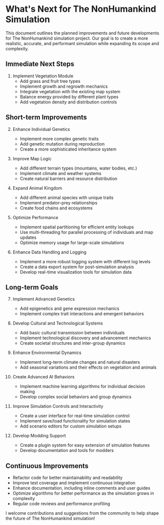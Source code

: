 # What's Next for The NonHumankind Simulation

This document outlines the planned improvements and future developments for The NonHumankind simulation project. Our goal is to create a more realistic, accurate, and performant simulation while expanding its scope and complexity.

## Immediate Next Steps

1. Implement Vegetation Module
   - Add grass and fruit tree types
   - Implement growth and regrowth mechanics
   - Integrate vegetation with the existing map system
   - Balance energy provided by different plant types
   - Add vegetation density and distribution controls

## Short-term Improvements

2. Enhance Individual Genetics
   - Implement more complex genetic traits
   - Add genetic mutation during reproduction
   - Create a more sophisticated inheritance system

3. Improve Map Logic
   - Add different terrain types (mountains, water bodies, etc.)
   - Implement climate and weather systems
   - Create natural barriers and resource distribution

4. Expand Animal Kingdom
   - Add different animal species with unique traits
   - Implement predator-prey relationships
   - Create food chains and ecosystems

5. Optimize Performance
   - Implement spatial partitioning for efficient entity lookups
   - Use multi-threading for parallel processing of individuals and map updates
   - Optimize memory usage for large-scale simulations

6. Enhance Data Handling and Logging
   - Implement a more robust logging system with different log levels
   - Create a data export system for post-simulation analysis
   - Develop real-time visualization tools for simulation data

## Long-term Goals

7. Implement Advanced Genetics
   - Add epigenetics and gene expression mechanics
   - Implement complex trait interactions and emergent behaviors

8. Develop Cultural and Technological Systems
   - Add basic cultural transmission between individuals
   - Implement technological discovery and advancement mechanics
   - Create societal structures and inter-group dynamics

9. Enhance Environmental Dynamics
   - Implement long-term climate changes and natural disasters
   - Add seasonal variations and their effects on vegetation and animals

10. Create Advanced AI Behaviors
    - Implement machine learning algorithms for individual decision making
    - Develop complex social behaviors and group dynamics

11. Improve Simulation Controls and Interactivity
    - Create a user interface for real-time simulation control
    - Implement save/load functionality for simulation states
    - Add scenario editors for custom simulation setups

12. Develop Modding Support
    - Create a plugin system for easy extension of simulation features
    - Develop documentation and tools for modders

## Continuous Improvements

- Refactor code for better maintainability and readability
- Improve test coverage and implement continuous integration
- Enhance documentation, including inline comments and user guides
- Optimize algorithms for better performance as the simulation grows in complexity
- Regular code reviews and performance profiling

I welcome contributions and suggestions from the community to help shape the future of The NonHumankind simulation!
